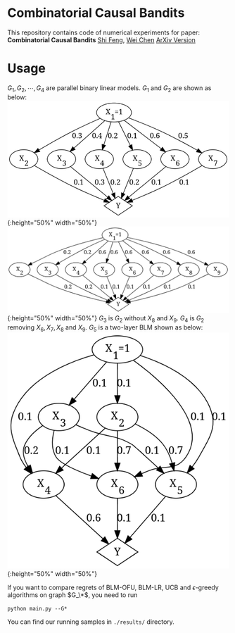 # Combinatorial Causal Bandits
This repository contains code of numerical experiments for paper:
**Combinatorial Causal Bandits**
[Shi Feng](https://fengshi.link/), [Wei Chen](https://www.microsoft.com/en-us/research/people/weic/)
[ArXiv Version](https://arxiv.org/abs/2206.01995)

# Usage
$G_1,G_2,\cdots,G_4$ are parallel binary linear models. $G_1$ and $G_2$ are shown as below:
![G1](https://github.com/fengtony686/CCB/raw/main/results/G1_structure.png){:height="50%" width="50%"}
![G2](https://github.com/fengtony686/CCB/raw/main/results/G2_structure.png){:height="50%" width="50%"}
$G_3$ is $G_2$ without $X_8$ and $X_9$. $G_4$ is $G_2$ removing $X_6,X_7,X_8$ and $X_9$.
$G_5$ is a two-layer BLM shown as below:
![G5](https://github.com/fengtony686/CCB/raw/main/results/G5_structure.png){:height="50%" width="50%"}

If you want to compare regrets of BLM-OFU, BLM-LR, UCB and $\epsilon$-greedy algorithms on graph $G_\*$, you need to run
```
python main.py --G*
```
You can find our running samples in `./results/` directory.
